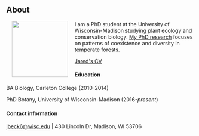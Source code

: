 ## About

<img style="padding: 0 15px; float: left;" src="https://jaredjbeck.github.io/images/IMG_1145.png"  align="left" width="150">

I am a PhD student at the University of Wisconsin-Madison studying plant ecology and conservation biology. [My PhD research](/coexistence.md) focuses on patterns of coexistence and diversity in temperate forests.

[Jared's CV]()

#### Education
BA Biology, Carleton College (2010-2014)

PhD Botany, University of Wisconsin-Madison (2016-*present*)

#### Contact information
jbeck6@wisc.edu | 430 Lincoln Dr, Madison, WI 53706
